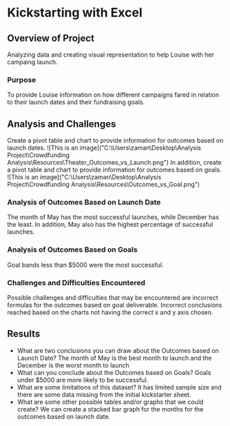 # Kickstarting with Excel

## Overview of Project
Analyzing data and creating visual representation to help Louise with her campaing launch.
### Purpose
To provide Louise information on how different campaigns fared in relation to their launch dates and their fundraising goals. 
## Analysis and Challenges
Create a pivot table and chart to provide information for outcomes based on launch dates.
![This is an image]("C:\Users\zaman\Desktop\Analysis Project\Crowdfunding Analysis\Resources\Theater_Outcomes_vs_Launch.png")
 In addition, create a pivot table and chart to provide information for outcomes based on goals.
 ![This is an image]("C:\Users\zaman\Desktop\Analysis Project\Crowdfunding Analysis\Resources\Outcomes_vs_Goal.png")

### Analysis of Outcomes Based on Launch Date
The month of May has the most successful launches, while December has the least. In addition, May also has the highest percentage of successful launches.
### Analysis of Outcomes Based on Goals
Goal bands less than $5000 were the most successful.
### Challenges and Difficulties Encountered
Possible challenges and difficulties that may be encountered are incorrect formulas for the outcomes based on goal deliverable. Incorrect conclusions reached based on the charts not having the correct x and y axis chosen.
## Results

- What are two conclusions you can draw about the Outcomes based on Launch Date?
The month of May is the best month to launch and the December is the worst month to launch
- What can you conclude about the Outcomes based on Goals?
Goals under $5000 are more likely to be successful.
- What are some limitations of this dataset?
It has limited sample size and there are some data missing from the initial kickstarter sheet. 
- What are some other possible tables and/or graphs that we could create?
We can create a stacked bar graph for the months for the outcomes based on launch date.